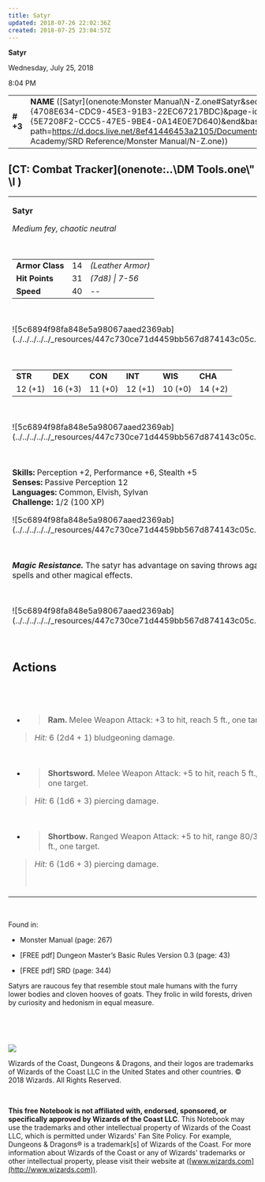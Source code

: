 ```yaml
---
title: Satyr
updated: 2018-07-26 22:02:36Z
created: 2018-07-25 23:04:57Z
---
```


**Satyr**

Wednesday, July 25, 2018

8:04 PM

|           |                                                                                                                                                                                                                                                                                    |        |        |        |     |       |        |
|-----------|------------------------------------------------------------------------------------------------------------------------------------------------------------------------------------------------------------------------------------------------------------------------------------|--------|--------|--------|-----|-------|--------|
| **\# +3** | **NAME** ([Satyr](onenote:Monster Manual\\N-Z.one#Satyr&section-id={4708E634-CDC9-45E3-91B3-22EC67217BDC}&page-id={5E7208F2-CCC5-47E5-9BE4-0A14E0E7D640}&end&base-path=https://d.docs.live.net/8ef41446453a2105/Documents/Adventure Academy/SRD Reference/Monster Manual/N-Z.one)) | **14** | **31** | **31** | \-  | Notes | 100 XP |

## [CT: Combat Tracker](onenote:..\\DM Tools.one\\" \l )

<table><tbody><tr class="odd"><td><p><strong>Satyr</strong></p><p><em>Medium fey, chaotic neutral</em></p><p> </p><table><tbody><tr class="odd"><td><strong>Armor Class</strong></td><td>14</td><td><em>(Leather Armor)</em></td></tr><tr class="even"><td><strong>Hit Points</strong></td><td>31</td><td><em>(7d8) | 7-56</em></td></tr><tr class="odd"><td><strong>Speed</strong></td><td>40</td><td><em>--</em></td></tr></tbody></table><p> </p><p>![5c6894f98fa848e5a98067aaed2369ab](../../../../../_resources/447c730ce71d4459bb567d874143c05c.png)</p><p> </p><table><tbody><tr class="odd"><td><strong>STR</strong></td><td><strong>DEX</strong></td><td><strong>CON</strong></td><td><strong>INT</strong></td><td><strong>WIS</strong></td><td><strong>CHA</strong></td></tr><tr class="even"><td>12 (+1)</td><td>16 (+3)</td><td>11 (+0)</td><td>12 (+1)</td><td>10 (+0)</td><td>14 (+2)</td></tr></tbody></table><p> </p><p>![5c6894f98fa848e5a98067aaed2369ab](../../../../../_resources/447c730ce71d4459bb567d874143c05c.png)</p><p> </p><p><strong>Skills:</strong> Perception +2, Performance +6, Stealth +5<br />
<strong>Senses:</strong> Passive Perception 12<br />
<strong>Languages:</strong> Common, Elvish, Sylvan<br />
<strong>Challenge:</strong> 1/2 (100 XP)</p><p>![5c6894f98fa848e5a98067aaed2369ab](../../../../../_resources/447c730ce71d4459bb567d874143c05c.png)</p><p> </p><p><em><strong>Magic Resistance.</strong></em> The satyr has advantage on saving throws against spells and other magical effects.</p><p> </p><p>![5c6894f98fa848e5a98067aaed2369ab](../../../../../_resources/447c730ce71d4459bb567d874143c05c.png)</p><p> </p><h2 id="actions"><strong>Actions</strong></h2><h2 id="section"> </h2><ul><li><blockquote><p><strong>Ram.</strong> Melee Weapon Attack: +3 to hit, reach 5 ft., one target.</p></blockquote></li></ul><blockquote><p><em>Hit:</em> 6 (2d4 + 1) bludgeoning damage.</p></blockquote><p> </p><ul><li><blockquote><p><strong>Shortsword.</strong> Melee Weapon Attack: +5 to hit, reach 5 ft., one target.</p></blockquote></li></ul><blockquote><p><em>Hit:</em> 6 (1d6 + 3) piercing damage.</p></blockquote><p> </p><ul><li><blockquote><p><strong>Shortbow.</strong> Ranged Weapon Attack: +5 to hit, range 80/320 ft., one target.</p></blockquote></li></ul><blockquote><p><em>Hit:</em> 6 (1d6 + 3) piercing damage.</p><p> </p></blockquote></td></tr></tbody></table>

 

Found in:

-   Monster Manual (page: 267)

-   \[FREE pdf\] Dungeon Master’s Basic Rules Version 0.3 (page: 43)

-   \[FREE pdf\] SRD (page: 344)

Satyrs are raucous fey that resemble stout male humans with the furry lower bodies and cloven hooves of goats. They frolic in wild forests, driven by curiosity and hedonism in equal measure.

 

 

![](tmp\media\image2.png)

Wizards of the Coast, Dungeons & Dragons, and their logos are trademarks of Wizards of the Coast LLC in the United States and other countries. © 2018 Wizards. All Rights Reserved.

 

**This free Notebook is not affiliated with, endorsed, sponsored, or specifically approved by Wizards of the Coast LLC**. This Notebook may use the trademarks and other intellectual property of Wizards of the Coast LLC, which is permitted under Wizards' Fan Site Policy. For example, Dungeons & Dragons® is a trademark\[s\] of Wizards of the Coast. For more information about Wizards of the Coast or any of Wizards' trademarks or other intellectual property, please visit their website at ([www.wizards.com](http://www.wizards.com)).
